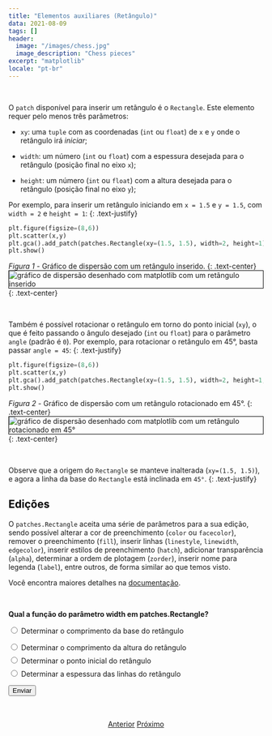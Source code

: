 ```yaml
---
title: "Elementos auxiliares (Retângulo)"
data: 2021-08-09
tags: []
header:
  image: "/images/chess.jpg"
  image_description: "Chess pieces"
excerpt: "matplotlib"
locale: "pt-br"
---
```



<br>

O `patch` disponível para inserir um retângulo é o `Rectangle`. Este elemento requer pelo menos três parâmetros:

- `xy`: uma `tuple` com as coordenadas (`int` ou `float`) de `x` e `y` onde o retângulo irá *iniciar*;

- `width`: um número (`int` ou `float`) com a espessura desejada para o retângulo (posição final no eixo `x`);

- `height`: um número (`int` ou `float`) com a altura desejada para o retângulo (posição final no eixo `y`);

Por exemplo, para inserir um retângulo iniciando em `x = 1.5` e `y = 1.5`, com `width = 2` e `height = 1`:
{: .text-justify}

```python
plt.figure(figsize=(8,6))
plt.scatter(x,y)
plt.gca().add_patch(patches.Rectangle(xy=(1.5, 1.5), width=2, height=1))
plt.show()
```

*Figura 1* - Gráfico de dispersão com um retângulo inserido.
{: .text-center}
<img style="border: solid 1px black" src="{{ site.url }}{{ site.baseurl }}/images/curso-matplotlib/grafico-elementos-auxiliares-2/80/elementos-auxiliares-01.png" alt="gráfico de dispersão desenhado com matplotlib com um retângulo inserido" >
{: .text-center}

<br>

Também é possível rotacionar o retângulo em torno do ponto inicial (`xy`), o que é feito passando o ângulo desejado (`int` ou `float`) para o parâmetro `angle` (padrão é `0`). Por exemplo, para rotacionar o retângulo em 45°, basta passar `angle = 45`:
{: .text-justify}

```python
plt.figure(figsize=(8,6))
plt.scatter(x,y)
plt.gca().add_patch(patches.Rectangle(xy=(1.5, 1.5), width=2, height=1, angle=45))
plt.show()
```

*Figura 2* - Gráfico de dispersão com um retângulo rotacionado em 45°.
{: .text-center}
<img style="border: solid 1px black" src="{{ site.url }}{{ site.baseurl }}/images/curso-matplotlib/grafico-elementos-auxiliares-2/80/elementos-auxiliares-02.png" alt="gráfico de dispersão desenhado com matplotlib com um retângulo rotacionado em 45°" >
{: .text-center}

<br>

Observe que a origem do `Rectangle` se manteve inalterada (`xy=(1.5, 1.5)`), e agora a linha da base do `Rectangle` está inclinada em `45°`.
{: .text-justify}

<h2><a style="color:black" id="">Edições</a></h2>

O `patches.Rectangle` aceita uma série de parâmetros para a sua edição, sendo possível alterar a cor de preenchimento (`color` ou `facecolor`), remover o preenchimento (`fill`), inserir linhas (`linestyle`, `linewidth`, `edgecolor`), inserir estilos de preenchimento (`hatch`), adicionar transparência (`alpha`), determinar a ordem de plotagem (`zorder`), inserir nome para legenda (`label`), entre outros, de forma similar ao que temos visto.

Você encontra maiores detalhes na [documentação](https://matplotlib.org/stable/api/_as_gen/matplotlib.patches.Rectangle.html#matplotlib.patches.Rectangle).

<br>

<form id = "quiz" name = "quiz">

<p><strong>Qual a função do parâmetro width em patches.Rectangle?</strong></p>

<input type = "radio" id = "mc" name = "question1" value = "a"> Determinar o comprimento da base do retângulo
<p style="font-size: 50%"></p>
<input type = "radio" id = "mc" name = "question1" value = "b"> Determinar o comprimento da altura do retângulo
<p style="font-size: 50%"></p>
<input type = "radio" id = "mc" name = "question1" value = "c"> Determinar o ponto inicial do retângulo
<p style="font-size: 50%"></p>
<input type = "radio" id = "mc" name = "question1" value = "d"> Determinar a espessura das linhas do retângulo
<p style="font-size: 50%"></p>
<p></p>
<input id = "button" type = "button" class="btn btn--info" value = "Enviar" onclick = "check();">
</form>

<div id = "after_submit">
<p style="font-size: 120%" id = "message"></p>
</div>

<br>

<p style="text-align: center">
  <a href="/Curso-matplotlib-79" class="btn btn--success">Anterior</a>
  <a href="/Curso-matplotlib-81" class="btn btn--success">Próximo</a>
</p>


<script>
function check(){
	var question1 = document.quiz.question1.value;
	var messages = [" 🎉 Correto! 🥳️ ",
  " 😔 Incorreto! <br> A função do parâmetro <code>width</code> é determinar o comprimento da base do retângulo. Para determinar o comprimento da altura do retângulo, deve ser utilizado o parâmetro <code>height</code>.",
  " Incorreto!️ 😔  <br> O ponto inicial do retângulo é determinado pelo parâmetro <code>xy</code>. A função do parâmetro <code>width</code> é determinar o comprimento da base do retângulo.",
  " 😔 Incorreto! 😔 <br> Para determinar a espessura das linhas do retângulo, devemos passar o parâmetro <code>linewidth</code>. ",
  "☕️"];
	var score;

	if (question1 == "a") {
		score = 0;
	}	else if (question1 == "b") {
		score = 1;
	} else if (question1 == "c") {
    score = 2;
  } else if (question1 == "d") {
    score = 3;    
  } else {
    score = 4;
  }

	document.getElementById("after_submit").style.visibility = "visible";
	document.getElementById("message").innerHTML = messages[score];

};

</script>
